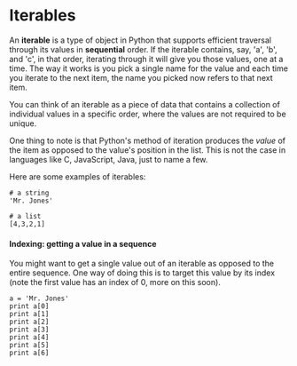 # Iterables

An **iterable** is a type of object in Python that supports efficient traversal through its values in **sequential** order. If the iterable contains, say, 'a', 'b', and 'c', in that order, iterating through it will give you those values, one at a time. The way it works is you pick a single name for the value and each time you iterate to the next item, the name you picked now refers to that next item. 

You can think of an iterable as a piece of data that contains a collection of individual values in a specific order, where the values are not required to be unique. 

One thing to note is that Python's method of iteration produces the *value* of the item as opposed to the value's position in the list.  This is not the case in languages like C, JavaScript, Java, just to name a few. 

Here are some examples of iterables: 

    # a string
    'Mr. Jones'

    # a list
    [4,3,2,1]
 
#### Indexing: getting a value in a sequence

You might want to get a single value out of an iterable as opposed to the entire sequence. One way of doing this is to target this value by its index (note the first value has an index of 0, more on this soon). 

    a = 'Mr. Jones'
    print a[0]
    print a[1]
    print a[2]
    print a[3]
    print a[4]
    print a[5]
    print a[6]
